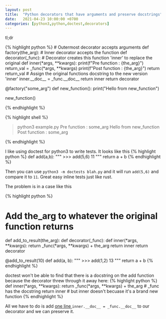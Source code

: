 ```yaml
---
layout: post
title:  "Python decorators that have arguments and preserve docstrings"
date:   2021-04-23 10:00:00 +0700
categories: [python3,python,doctest,decorators]
---
```

tl;dr
<div id="important_line"></div>
{% highlight python %}
# Outermost decorator accepts arguments
def factory(the_arg): 
    # Inner decorator accepts the function
    def decorator(_func): 
        # Decorator creates this function 'inner' to replace the original
        def inner(*args, **kwargs): 
            print(f"Pre function : {the_arg}")
            return_val = _func(*args, **kwargs)
            print(f"Post function : {the_arg}")
            return return_val
        # Assign the original functions docstring to the new version 'inner'
        inner.__doc__ = _func.__doc__  
        return inner
    return decorator

@factory("some_arg")
def new_function():
    print("Hello from new_function")

new_function()

{% endhighlight  %}

{% highlight shell %}
> python3 example.py
Pre function : some_arg
Hello from new_function
Post function : some_arg

{% endhighlight  %}

I like using doctest for python3 to write tests. It looks like this
{% highlight python %}
def add(a,b):
    """
    >>> add(5,6)
    11
    """
    return a + b
{% endhighlight  %}

Then you can use `python3 -m doctests blah.py`
and it will run `add(5,6)` and compare it to `11`. Great easy inline tests just like rust.

The problem is in a case like this

{% highlight python %}
# Add the_arg to whatever the original function returns
def add_to_result(the_arg):
    def decorator(_func):
        def inner(*args, **kwargs):
            return _func(*args, **kwargs) + the_arg
        return inner
    return decorator

@add_to_result(10)
def add(a, b):
    """
    >>> add(1,2)
    13
    """
    return a + b
{% endhighlight  %}

doctest won't be able to find that there is a docstring on the add function because the decorator threw through it away here:
{% highlight python %}
def inner(*args, **kwargs): 
    return _func(*args, **kwargs) + the_arg # _func has the docstring
return inner # but inner doesn't becuase it's a brand new function
{% endhighlight  %}

All we have to do is add [one line ](#important_line)
`inner.__doc__ = _func.__doc__`
to our decorator and we can preserve it. 
